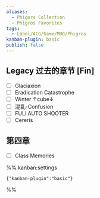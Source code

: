 ```yaml
---
aliases:
  - Phigors Collection
  - Phigros Favorites
tags:
  - Label/ACG/Game/MUG/Phigros
kanban-plugin: basic
publish: false
---
```


## Legacy 过去的章节 [Fin]

- [ ] Glaciaxion
- [ ] Eradication Catastrophe
- [ ] Winter ↑cube↓
- [ ] 混乱-Confusion
- [ ] FULi AUTO SHOOTER
- [ ] Cereris

## 第四章

- [ ] Class Memories



%% kanban:settings
```
{"kanban-plugin":"basic"}
```
%%